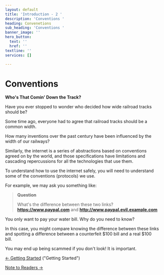 ```yaml
---
layout: default
title: 'Introduction - 2 '
description: 'Conventions '
heading: Convenetions
sub_heading: 'Conventions '
banner_image: ''
hero_button:
  text: ''
  href: ''
textline: ''
services: []

---
```

# Conventions

**Who's That Comin' Down the Track?**

Have you ever stopped to wonder who decided how wide railroad tracks should be?

Some time ago, everyone had to agree that railroad tracks should be a common
width.

How many inventions over the past century have been influenced by the width of
our railways?

Similarly, the internet is a series of abstractions based on conventions agreed
on by the world, and those specifications have limitations and cascading
repercussions for all the technologies that use them.

To understand how to use the internet safely, you will need to understand some
of the conventions (protocols) we use.

For example, we may ask you something like:

> **Question**
>
> What's the difference between these two links?  
> **https://www.paypal.com** and **http://www.paypal.evil.example.com**

You only want to pay your water bill. Why do you need to know?

In this case, you might compare knowing the difference between these links and
spotting a difference between a counterfeit $100 bill and a real $100 bill.

You may end up being scammed if you don't look! It is important.

[← Getting Started](https://ugacyberarch.github.io/manual/) ("Getting Started")

[Note to Readers →](./note_to_readers.html "Note to Readers")

